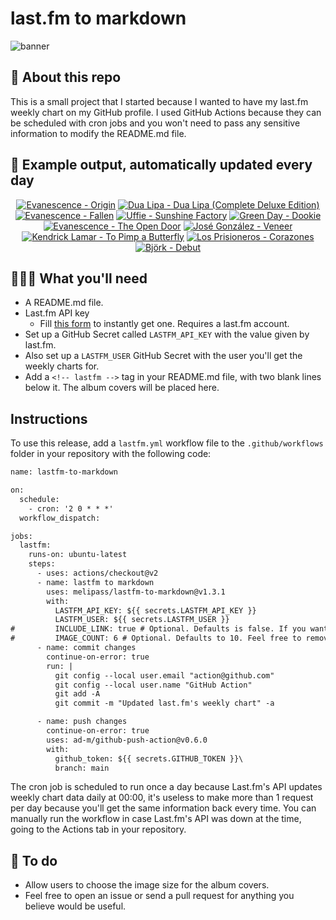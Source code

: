 # last.fm to markdown

![banner](banner.png)

## 🤖 About this repo
This is a small project that I started because I wanted to have my last.fm weekly chart on my GitHub profile. I used GitHub Actions because they can be scheduled with cron jobs and you won't need to pass any sensitive information to modify the README.md file.

## 🎵 Example output, automatically updated every day
<!-- lastfm -->
<p align="center"><a href="https://www.last.fm/music/Evanescence/Origin"><img src="https://lastfm.freetls.fastly.net/i/u/64s/e2b1644c8fae4971a10d9cffbb080968.png" title="Evanescence - Origin"></a> <a href="https://www.last.fm/music/Dua+Lipa/Dua+Lipa+(Complete+Deluxe+Edition)"><img src="https://lastfm.freetls.fastly.net/i/u/64s/d16f4e6f52207a67eee7c5f4e7fc7681.jpg" title="Dua Lipa - Dua Lipa (Complete Deluxe Edition)"></a> <a href="https://www.last.fm/music/Evanescence/Fallen"><img src="https://lastfm.freetls.fastly.net/i/u/64s/709c71461153419d86742071e16426c8.png" title="Evanescence - Fallen"></a> <a href="https://www.last.fm/music/Uffie/Sunshine+Factory"><img src="https://lastfm.freetls.fastly.net/i/u/64s/ad3d4d2d9a7608820286c187f8de3d08.jpg" title="Uffie - Sunshine Factory"></a> <a href="https://www.last.fm/music/Green+Day/Dookie"><img src="https://lastfm.freetls.fastly.net/i/u/64s/2248e72411992639ffa8ab94ba97a631.jpg" title="Green Day - Dookie"></a> <a href="https://www.last.fm/music/Evanescence/The+Open+Door"><img src="https://lastfm.freetls.fastly.net/i/u/64s/8b699c0dd766a7cad3a4353b40b2dba9.jpg" title="Evanescence - The Open Door"></a> <a href="https://www.last.fm/music/Jos%C3%A9+Gonz%C3%A1lez/Veneer"><img src="https://lastfm.freetls.fastly.net/i/u/64s/91ad6114b393b88c2b5af6a549ce3361.jpg" title="José González - Veneer"></a> <a href="https://www.last.fm/music/Kendrick+Lamar/To+Pimp+a+Butterfly"><img src="https://lastfm.freetls.fastly.net/i/u/64s/86b35c4eb3c479da49c915d8771bbd1a.png" title="Kendrick Lamar - To Pimp a Butterfly"></a> <a href="https://www.last.fm/music/Los+Prisioneros/Corazones"><img src="https://lastfm.freetls.fastly.net/i/u/64s/221fdf7c137879cdca2a79a375d254f8.jpg" title="Los Prisioneros - Corazones"></a> <a href="https://www.last.fm/music/Bj%C3%B6rk/Debut"><img src="https://lastfm.freetls.fastly.net/i/u/64s/7098faeeba40a168cea952f95204a89a.jpg" title="Björk - Debut"></a> </p>

          
## 👩🏽‍💻 What you'll need
* A README.md file.
* Last.fm API key
  * Fill [this form](https://www.last.fm/api/account/create) to instantly get one. Requires a last.fm account.
* Set up a GitHub Secret called ```LASTFM_API_KEY``` with the value given by last.fm.
* Also set up a ```LASTFM_USER``` GitHub Secret with the user you'll get the weekly charts for.
* Add a ```<!-- lastfm -->``` tag in your README.md file, with two blank lines below it. The album covers will be placed here.

## Instructions
To use this release, add a ```lastfm.yml``` workflow file to the ```.github/workflows``` folder in your repository with the following code:
```diff
name: lastfm-to-markdown

on:
  schedule:
    - cron: '2 0 * * *'
  workflow_dispatch:

jobs:
  lastfm:
    runs-on: ubuntu-latest
    steps:
      - uses: actions/checkout@v2
      - name: lastfm to markdown
        uses: melipass/lastfm-to-markdown@v1.3.1
        with:
          LASTFM_API_KEY: ${{ secrets.LASTFM_API_KEY }}
          LASTFM_USER: ${{ secrets.LASTFM_USER }}
#         INCLUDE_LINK: true # Optional. Defaults is false. If you want to include the link to the album page, set this to true.
#         IMAGE_COUNT: 6 # Optional. Defaults to 10. Feel free to remove this line if you want.
      - name: commit changes
        continue-on-error: true
        run: |
          git config --local user.email "action@github.com"
          git config --local user.name "GitHub Action"
          git add -A
          git commit -m "Updated last.fm's weekly chart" -a

      - name: push changes
        continue-on-error: true
        uses: ad-m/github-push-action@v0.6.0
        with:
          github_token: ${{ secrets.GITHUB_TOKEN }}\
          branch: main
```
The cron job is scheduled to run once a day because Last.fm's API updates weekly chart data daily at 00:00, it's useless to make more than 1 request per day because you'll get the same information back every time. You can manually run the workflow in case Last.fm's API was down at the time, going to the Actions tab in your repository.

## 🚧 To do
* Allow users to choose the image size for the album covers.
* Feel free to open an issue or send a pull request for anything you believe would be useful.
